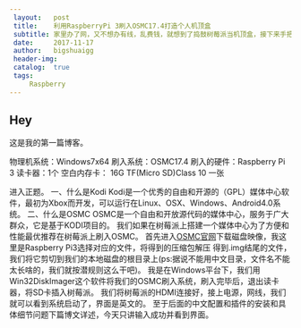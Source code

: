 ```yaml
---
 layout:   post                                                                            # 使用的布局（不需要改）
 title:    利用RaspberryPi 3刷入OSMC17.4打造个人机顶盒                                       # 标题 
 subtitle: 家里办了网，又不想办有线，乱费钱，就想到了捣鼓树莓派当机顶盒，接下来手把手教你刷入OSMC # 副标题
 date:     2017-11-17                                                                      # 时间
 author:   bigshuaigg                                                                      # 作者
 header-img:                                                                               # 这篇文章标题背景图片
 catalog:  true                                                                            # 是否归档
 tags:                                                                                     # 标签
     Raspberry  
---
```

 
 
 ## Hey
 >
 这是我的第一篇博客。
 
  物理机系统：Windows7x64
 刷入系统：OSMC17.4
 刷入的硬件：Raspberry Pi 3
 读卡器：1个
 空白内存卡： 16G TF(Micro SD)Class 10 一张
 
 进入正题。
 一、什么是Kodi
     Kodi是一个优秀的自由和开源的（GPL）媒体中心软件，最初为Xbox而开发，可以运行在Linux、OSX、Windows、Android4.0系统。 
 二、什么是OSMC
     OSMC是一个自由和开放源代码的媒体中心，服务于广大群众，它是基于KODI项目的。
     我们如果在树莓派上搭建一个媒体中心为了方便和性能最优推荐在树莓派上刷入OSMC。
    首先进入<a href="https://osmc.tv/download/">OSMC官网</a>下载磁盘映像，我这里是Raspberry Pi3选择对应的文件，将得到的压缩包解压
 得到.img结尾的文件，我们将它剪切到我们的本地磁盘的根目录上(ps:据说不能用中文目录，文件名不能太长啥的，我们就按潜规则这么干吧)。
     我是在Windows平台下，我们用Win32DiskImager这个软件将我们的OSMC刷入系统，刷入完毕后，退出读卡器，将SD卡插入树莓派。
     我们将树莓派的HDMI连接好，接上电源，网线，我们就可以看到系统启动了，界面是英文的。
 至于后面的中文配置和插件的安装和具体细节问题下篇博文详述，今天只讲输入成功并看到界面。
